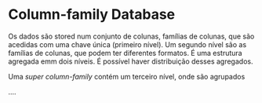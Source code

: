 # Column-family Database

Os dados são stored num conjunto de colunas, famílias de colunas, que são acedidas com uma chave única (primeiro nível). Um segundo nível são as famílias de colunas, que podem ter diferentes formatos. É uma estrutura agregada emm dois níveis. É possível haver distribuição desses agregados.

Uma *super column-family* contém um terceiro nível, onde são agrupados 

....

